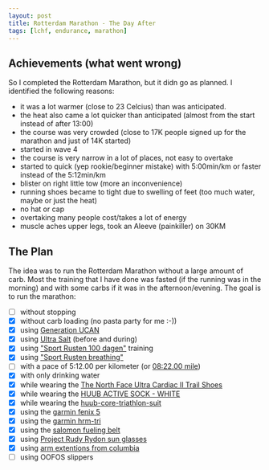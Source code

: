 ```yaml
---
layout: post
title: Rotterdam Marathon - The Day After
tags: [lchf, endurance, marathon]
---
```


## Achievements (what went wrong)
So I completed the Rotterdam Marathon, but it didn go as planned. I identified the following reasons:
- it was a lot warmer (close to 23 Celcius) than was anticipated.
- the heat also came a lot quicker than anticipated (almost from the start instead of after 13:00)
- the course was very crowded (close to 17K people signed up for the marathon and just of 14K started)
- started in wave 4 
- the course is very narrow in a lot of places, not easy to overtake
- started to quick (yep rookie/beginner mistake) with 5:00min/km or faster instead of the 5:12min/km
- blister on right little tow (more an inconvenience)
- running shoes became to tight due to swelling of feet (too much water, maybe or just the heat)
- no hat or cap 
- overtaking many people cost/takes a lot of energy
- muscle aches upper legs, took an Aleeve (painkiller) on 30KM 

## The Plan
The idea was to run the Rotterdam Marathon without a large amount of carb. Most the training that I have done was fasted (if the running was in the morning) and with some carbs if it was in the afternoon/evening.
The goal is to run the marathon:
- [ ] without stopping
- [x] without carb loading (no pasta party for me :-))
- [x] using [Generation UCAN](https://www.generationucan.com/)
- [x] using [Ultra Salt](http://www.purevitaminclub.com) (before and during)  
- [x] using ["Sport Rusten 100 dagen"](https://www.sportrusten.nl/sportrusten-schema-voor-de-marathon/) training
- [x] using ["Sport Rusten breathing"](https://www.sportrusten.nl/kennisbank/test-zelf-je-ademhaling/)
- [ ] with a pace of 5:12.00 per kilometer (or [08:22.00 mile](http://www.bane.info))
- [x] with only drinking water
- [x] while wearing the [The North Face Ultra Cardiac II Trail Shoes](https://www.thenorthface.com/shop/mens-ultra-cardiac-ii-nf0a2vuv?variationId=WU5#hero=0)
- [x] while wearing the [HUUB ACTIVE SOCK - WHITE](https://huubdesign.com/products/huub-active-sock-white)
- [x] while wearing the [huub-core-triathlon-suit](https://huubdesign.com/collections/triathlon-suits/products/huub-core-triathlon-suit-sleeved-mens-black-red?variant=22380811783)
- [x] using the [garmin fenix 5](https://buy.garmin.com/en-US/US/p/552982/pn/010-01688-00)
- [x] using the [garmin hrm-tri](https://buy.garmin.com/en-US/US/p/pn/010-10997-09)
- [x] using the [salomon fueling belt](https://www.salomon.com/en-us/shop/product/agile-500-belt-set.html#1191=9594)
- [x] using  [Project Rudy Rydon sun glasses](https://www.rudyproject.com/ww/en/products/performance-eyewear/rydon.html)
- [x] using [arm extentions from columbia](https://www.columbia.com/freezer-zero-arm-sleeves-SU9090.html?cgid=activity-trailrunning-accessories#start=1)
- [ ] using OOFOS slippers
